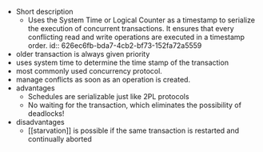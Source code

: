 - Short description
	- Uses the System Time or Logical Counter as a timestamp to serialize the execution of concurrent transactions. It ensures that every conflicting read and write operations are executed in a timestamp order.
	  id:: 626ec6fb-bda7-4cb2-bf73-152fa72a5559
- older transaction is always given priority
- uses system time to determine the time stamp of the transaction
- most commonly used concurrency protocol.
- manage conflicts as soon as an operation is created.
- advantages
	- Schedules are serializable just like 2PL protocols
	- No waiting for the transaction, which eliminates the possibility of deadlocks!
- disadvantages
	- [[starvation]] is possible if the same transaction is restarted and continually aborted
